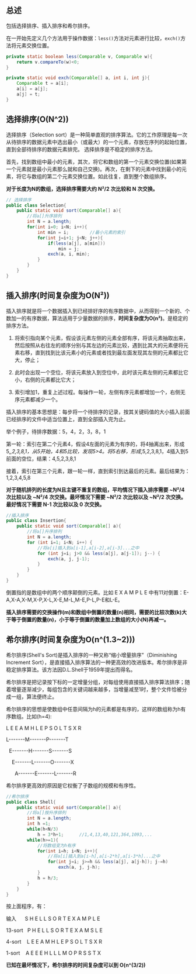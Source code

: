 ## 总述

包括选择排序、插入排序和希尔排序。

在一开始先定义几个方法用于操作数据：``less()``方法对元素进行比较，``exch()``方法将元素交换位置。

```java
private static boolean less(Comparable v, Comparable w){
	return v.compareTo(w)<0;
}

private static void exch(Comparable[] a, int i, int j){
	Comparable t = a[i];
	a[i] = a[j];
	a[j] = t;
}
```

## 选择排序(O(N^2))
选择排序（Selection sort）是一种简单直观的排序算法。它的工作原理是每一次从待排序的数据元素中选出最小（或最大）的一个元素，存放在序列的起始位置，直到全部待排序的数据元素排完。 选择排序是不稳定的排序方法。

首先，找到数组中最小的元素，其次，将它和数组的第一个元素交换位置(如果第一个元素就是最小元素那么就和自己交换)。再次，在剩下的元素中找到最小的元素，将它与数组的第二个元素交换位置。如此往复，直到整个数组排序。

**对于长度为N的数组，选择排序需要大约 N²/2 次比较和 N 次交换。**

```java
// 选择排序
public class Selection{
	public static void sort(Comparable[] a){
		//将a[]升序排列
		int N = a.length;
		for(int i=0; i<N; i++){
			int min = i;		//最小元素的索引
			for(int j=i+1; j<N; j++){
				if(less(a[j], a[min]))
					min = j;
				exch(a, i, min);
			}
		}
	}
}
```

## 插入排序(时间复杂度为O(N²))
插入排序就是将一个数据插入到已经排好序的有序数据中，从而得到一个新的、个数加一的有序数据，算法适用于少量数据的排序，**时间复杂度为O(n²)**。是稳定的排序方法。

1. 将索引指向某个元素，假设该元素左侧的元素全部有序，将该元素抽取出来，然后按照从右往左的顺序分别与其左边的元素比较，遇到比其大的元素便将元素右移，直到找到比该元素小的元素或者找到最左面发现其左侧的元素都比它大，停止；

2. 此时会出现一个空位，将该元素放入到空位中，此时该元素左侧的元素都比它小，右侧的元素都比它大；

3. 索引增加1，重复上述过程。每操作一轮，左侧有序元素都增加一个，右侧无序元素都减少一个。

插入排序的基本思想是：每步将一个待排序的记录，按其关键码值的大小插入前面已经排序的文件中适当位置上，直到全部插入完为止。

举个例子，待排序数据：5，4，2，3，8，1

第一轮：索引在第二个元素4，假设4左面的元素为有序的，将4抽离出来，形成5,_,2,3,8,1，从5开始，4和5比较，发现5>4。将5右移，形成_,5,2,3,8,1，4插入到5前面的空位，结果：4,5,2,3,8,1

接着，索引在第三个元素，跟一轮一样，直到索引到达最后的元素。最后结果为：1,2,3,4,5,8

**对于随机排列的长度为N且主键不重复的数组，平均情况下插入排序需要 ~N²/4 次比较以及 ~N²/4 次交换。最坏情况下需要 ~N²/2 次比较以及 ~N²/2 次交换。最好情况下需要 N-1 次比较以及 0 次交换。**

```java
//插入排序
public class Insertion{
	public static void sort(Comparable[] a){
		//将a[]升序排列
		int N = a.length;
		for (int i=1; i<N; i++) {
			//将a[i]插入到a[i-1],a[i-2],a[i-3]...之中
			for (int j=i; j>0 && less(a[j], a[j-1]); j--) {
				exch(a, j, j-1);
			}
		}
	}
}
```
倒置指的是数组中的两个顺序颠倒的元素。比如 E X A M P L E 中有11对倒置：E-A,X-A,X-M,X-P,X-L,X-E,M-L,M-E,P-L,P-E和L-E。

**插入排序需要的交换操作(m)和数组中倒置的数量(n)相同，需要的比较次数(k)大于等于倒置的数量(n)，小于等于倒置的数量加上数组的大小(N)再减一。**

## 希尔排序(时间复杂度为O(n^(1.3~2)))
希尔排序(Shell's Sort)是插入排序的一种又称“缩小增量排序”（Diminishing Increment Sort），是直接插入排序算法的一种更高效的改进版本。希尔排序是非稳定排序算法。该方法因D.L.Shell于1959年提出而得名。

希尔排序是把记录按下标的一定增量分组，对每组使用直接插入排序算法排序；随着增量逐渐减少，每组包含的关键词越来越多，当增量减至1时，整个文件恰被分成一组，算法便终止。

希尔排序的思想是使数组中任意间隔为h的元素都是有序的，这样的数组称为h有序数组。比如(h=4):

L E E A M H L E P S O L T S X R

L-------M-------P-------T

&nbsp;&nbsp;E-------H-------S-------S

&nbsp;&nbsp;&nbsp;&nbsp;E-------L-------O-------X

&nbsp;&nbsp;&nbsp;&nbsp;&nbsp;&nbsp;A-------E-------L-------R

希尔排序更高效的原因是它权衡了子数组的规模和有序性。

```java
//希尔排序
public class Shell{
	public static void sort(Comparable[] a){
		//将a[]按升序排列
		int N = a.length;
		int h =1;
		while(h<N/3)
			h = 3*h+1;		//1,4,13,40,121,364,1093,...
		while(h>=1){
			//将数组变为h有序
			for(int i=h; i<N; i++){
				//将a[i]插入到a[i-h],a[i-2*h],a[i-3*h]...之中
				for(int j=i; j>=h && less(a[j], a[j-h]); j-=h)
					exch(a, j, j-h);
			}
			h = h/3;
		}
	}
}
```

按上面程序，有：

输入&nbsp;&nbsp;&nbsp;&nbsp;&nbsp;&nbsp;S H E L L S O R T E X A M P L E

13-sort&nbsp;&nbsp;&nbsp;P H E L L S O R T E X A M S L E

4-sort&nbsp;&nbsp;&nbsp;&nbsp;L E E A M H L E P S O L T S X R

1-sort&nbsp;&nbsp;&nbsp;&nbsp;A E E E H L L L M O P R S S T X

**已知在最坏情况下，希尔排序的时间复杂度可以到 O(n^(3/2))**